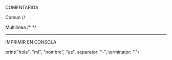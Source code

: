 COMENTARIOS

Comun
//

Multilinea
/* */

---

IMPRIMIR EN CONSOLA

print("hola", "mi", "nombre", "es", separator: "-", terminator: ".")
